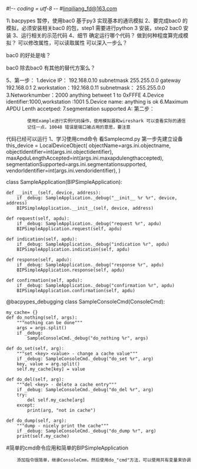#!-*- coding = utf-8 -*-
#linqiliang_fd@163.com

1\ bacpypes 暂停，使用bac0 基于py3 实现基本的通讯模拟
2、要完成bac0 的模拟，必须安装相关bac0 的包，step1 需要进行python 3 安装，step2 bac0 安装 
3、运行相关的示范代码
4、细节
  确定运行哪个代码？
  做到何种程度算完成模拟？
            可以修改属性，可以读取属性
  可以深入一步么？

  bac0 的好处是啥？
    
  bac0 除去bac0 有其他的替代方案么？

5、第一步： 1.device IP： 192.168.0.10 subnetmask 255.255.0.0 gateway 192.168.0.1
            2.workstation：192.168.0.11 subnetmask： 255.255.0.0
            3.Networknumber：2000  anything betweet 1 to  0xFFFE
            4.Device identifier:1000,workstation :1001
            5.Device name: anything is ok
            6.Maximum APDU Lenth accetped:
            7.segmentation supported A:
    第二步：
            
            使用Example进行实例代码操作，使用模拟器和wireshark 可以查看实际的通信
            记住一点，10048 错误是端口被占用的意思，要注意

代码已经可以运行
1、学习使用cmd命令
看Samplecmd.py
第一步先建立设备
    this_device = LocalDeviceObject(
        objectName=args.ini.objectname,
        objectIdentifier=int(args.ini.objectidentifier),
        maxApduLengthAccepted=int(args.ini.maxapdulengthaccepted),
        segmentationSupported=args.ini.segmentationsupported,
        vendorIdentifier=int(args.ini.vendoridentifier),
        )

class SampleApplication(BIPSimpleApplication):

    def __init__(self, device, address):
        if _debug: SampleApplication._debug("__init__ %r %r", device, address)
        BIPSimpleApplication.__init__(self, device, address)

    def request(self, apdu):
        if _debug: SampleApplication._debug("request %r", apdu)
        BIPSimpleApplication.request(self, apdu)

    def indication(self, apdu):
        if _debug: SampleApplication._debug("indication %r", apdu)
        BIPSimpleApplication.indication(self, apdu)

    def response(self, apdu):
        if _debug: SampleApplication._debug("response %r", apdu)
        BIPSimpleApplication.response(self, apdu)

    def confirmation(self, apdu):
        if _debug: SampleApplication._debug("confirmation %r", apdu)
        BIPSimpleApplication.confirmation(self, apdu)


@bacpypes_debugging
class SampleConsoleCmd(ConsoleCmd):
     
    my_cache= {}
    def do_nothing(self, args):
        """nothing can be done"""
        args = args.split()
        if _debug:
            SampleConsoleCmd._debug("do_nothing %r", args)

    def do_set(self, arg):
        """set <key> <value> - change a cache value"""
        if _debug: SampleConsoleCmd._debug("do_set %r", arg)
        key, value = arg.split()
        self.my_cache[key] = value

    def do_del(self, arg):
        """del <key> - delete a cache entry"""
        if _debug: SampleConsoleCmd._debug("do_del %r", arg)
        try:
            del self.my_cache[arg]
        except:
            print(arg, "not in cache")

    def do_dump(self, arg):
        """dump - nicely print the cache"""
        if _debug: SampleConsoleCmd._debug("do_dump %r", arg)
        print(self.my_cache) 

#简单的cmd命令应用和简单的BIPSimpleApplication

        添加指令很简单，继承ConsoleCmm，然后使用do_"cmd"方法，可以使用共有变量来协调
